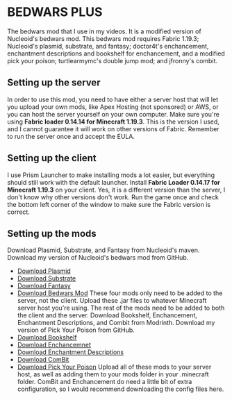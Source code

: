 # BEDWARS PLUS

The bedwars mod that I use in my videos. It is a modified version of Nucleoid's bedwars mod. This bedwars mod requires Fabric 1.19.3; Nucleoid's plasmid, substrate, and fantasy; doctor4t's enchancement, enchantment descriptions and bookshelf for enchancement, and a modified pick your poison; turtlearmymc's double jump mod; and jfronny's combit.

## Setting up the server

In order to use this mod, you need to have either a server host that will let you upload your own mods, like Apex Hosting (not sponsored) or AWS, or you can host the server yourself on your own computer. Make sure you're using **Fabric loader 0.14.14 for Minecraft 1.19.3**. This is the version I used, and I cannot guarantee it will work on other versions of Fabric. Remember to run the server once and accept the EULA.

## Setting up the client

I use Prism Launcher to make installing mods a lot easier, but everything should still work with the default launcher. Install **Fabric Loader 0.14.17 for Minecraft 1.19.3** on your client. Yes, it is a different version than the server, I don't know why other versions don't work. Run the game once and check the bottom left corner of the window to make sure the Fabric version is correct.

## Setting up the mods

Download Plasmid, Substrate, and Fantasy from Nucleoid's maven. Download my version of Nucleoid's bedwars mod from GitHub.
- [Download Plasmid](https://maven.nucleoid.xyz/xyz/nucleoid/plasmid/0.5%2B1.19.3-SNAPSHOT/plasmid-0.5%2B1.19.3-20221210.093758-1.jar)
- [Download Substrate](https://maven.nucleoid.xyz/xyz/nucleoid/substrate/0.2.0/substrate-0.2.0.jar)
- [Download Fantasy](https://maven.nucleoid.xyz/xyz/nucleoid/fantasy/0.4.9%2B1.19.3/fantasy-0.4.9%2B1.19.3.jar)
- [Download Bedwars Mod]()
These four mods only need to be added to the server, not the client. Upload these .jar files to whatever Minecraft server host you're using. The rest of the mods need to be added to both the client and the server. Download Bookshelf, Enchancement, Enchantment Descriptions, and Combit from Modrinth. Download my version of Pick Your Poison from GitHub.
- [Download Bookshelf](https://cdn.modrinth.com/data/uy4Cnpcm/versions/xwtJHipv/Bookshelf-Forge-1.19.3-17.1.6.jar)
- [Download Enchancemnet](https://cdn.modrinth.com/data/6hN1V6wJ/versions/BNyQlGJb/enchancement-1.19-16.jar)
- [Download Enchantment Descriptions](https://cdn.modrinth.com/data/UVtY3ZAC/versions/yiInxmxY/EnchantmentDescriptions-Forge-1.19.3-14.0.7.jar)
- [Download ComBit](https://cdn.modrinth.com/data/oPRrsg3M/versions/Yel7wDEC/combit-1.4.5.jar)
- [Download Pick Your Poison]()
Upload all of these mods to your server host, as well as adding them to your mods folder in your .minecraft folder. ComBit and Enchancement do need a little bit of extra configuration, so I would recommend downloading the config files here. 